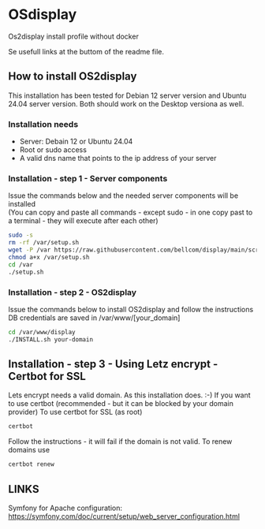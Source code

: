 # OSdisplay
Os2display install profile without docker

Se usefull links at the buttom of the readme file. 

## How to install OS2display
This installation has been tested for Debian 12 server version and Ubuntu 24.04 server version. 
Both should work on the Desktop versiona as well. 

### Installation needs
- Server: Debain 12 or Ubuntu 24.04
- Root or sudo access
- A valid dns name that points to the ip address of your server

### Installation - step 1 - Server components
Issue the commands below and the needed server components will be installed  
(You can copy and paste all commands - except sudo - in one copy past to a terminal - they will execute after each other)

```bash
sudo -s
rm -rf /var/setup.sh
wget -P /var https://raw.githubusercontent.com/bellcom/display/main/scripts/setup.sh 
chmod a+x /var/setup.sh
cd /var
./setup.sh
```

### Installation - step 2 - OS2display
Issue the commands below to install OS2display and follow the instructions
DB credentials are saved in /var/www/[your_domain]
```bash
cd /var/www/display
./INSTALL.sh your-domain
```

## Installation - step 3 - Using Letz encrypt - Certbot for SSL
Lets encrypt needs a valid domain. As this installation does. :-)
If you want to use certbot (recommended - but it can be blocked by your domain provider)
To use certbot for SSL (as root)
```bash
certbot
```

Follow the instructions - it will fail if the domain is not valid. 
To renew domains use 
```bash
certbot renew
```

## LINKS
Symfony for Apache configuration: https://symfony.com/doc/current/setup/web_server_configuration.html
 
